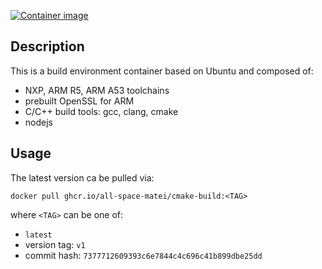 [![Container image](https://github.com/ALL-SPACE-Matei/cmake-build/actions/workflows/container-build-and-publish.yml/badge.svg?branch=main)](https://github.com/ALL-SPACE-Matei/cmake-build/actions/workflows/container-build-and-publish.yml)

## Description

This is a build environment container based on Ubuntu and composed of:

- NXP, ARM R5, ARM A53 toolchains
- prebuilt OpenSSL for ARM
- C/C++ build tools: gcc, clang, cmake
- nodejs

## Usage

The latest version ca be pulled via:

`docker pull ghcr.io/all-space-matei/cmake-build:<TAG>`

where `<TAG>` can be one of:

- `latest`
- version tag: `v1`
- commit hash: `7377712609393c6e7844c4c696c41b899dbe25dd`
